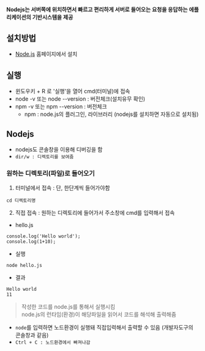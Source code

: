 #### Nodejs는 서버쪽에 위치하면서 빠르고 편리하게 서버로 들어오는 요청을 응답하는 에플리케이션의 기반시스템을 제공

## 설치방법
- [Node.js](https://nodejs.org/ko/) 홈페이지에서 설치

## 실행
- 윈도우키 + R 로 '실행'을 열어 cmd(터미널)에 접속
- node \-v 또는 node --version : 버전체크(설치유무 확인)
- npm -v 또는 npm --version : 버전체크
	- npm : node.js의 플러그인, 라이브러리 (nodejs를 설치하면 자동으로 설치됨)

## Nodejs
- nodejs도 콘솔창을 이용해 디버깅을 함
- `dir/w : 디렉토리를 보여줌`

### 원하는 디렉토리(파일)로 들어오기
1. 터미널에서 접속 : 단, 한단계씩 들어가야함
```
cd 디렉토리명
```

2. 직접 접속 : 원하는 디렉토리에 들어가서 주소창에 cmd를 입력해서 접속

- hello.js
```
console.log('Hello world');
console.log(1+10);
```
- 실행
```
node hello.js
```
- 결과
```
Hello world
11
```
> 작성한 코드를 node.js를 통해서 실행시킴<br/>node.js의 런타임(환경)이 해당파일을 읽어서 코드를 해석해 출력해줌

- `node`를 입력하면 노드환경이 실행돼 직접입력해서 출력할 수 있음 (개발자도구의 콘솔창과 같음)
- `Ctrl + C : 노드환경에서 빠져나감`
